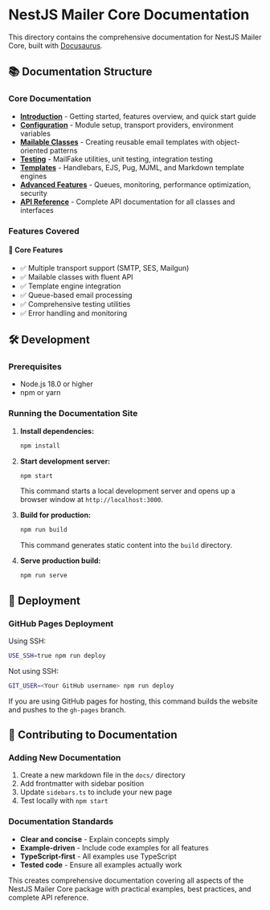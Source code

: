 # NestJS Mailer Core Documentation

This directory contains the comprehensive documentation for NestJS Mailer Core, built with [Docusaurus](https://docusaurus.io/).

## 📚 Documentation Structure

### Core Documentation
- **[Introduction](./docs/intro.md)** - Getting started, features overview, and quick start guide
- **[Configuration](./docs/configuration.md)** - Module setup, transport providers, environment variables
- **[Mailable Classes](./docs/mailables.md)** - Creating reusable email templates with object-oriented patterns
- **[Testing](./docs/testing.md)** - MailFake utilities, unit testing, integration testing
- **[Templates](./docs/templates.md)** - Handlebars, EJS, Pug, MJML, and Markdown template engines
- **[Advanced Features](./docs/advanced.md)** - Queues, monitoring, performance optimization, security
- **[API Reference](./docs/api-reference.md)** - Complete API documentation for all classes and interfaces

### Features Covered

#### 🚀 Core Features
- ✅ Multiple transport support (SMTP, SES, Mailgun)
- ✅ Mailable classes with fluent API
- ✅ Template engine integration
- ✅ Queue-based email processing
- ✅ Comprehensive testing utilities
- ✅ Error handling and monitoring

## 🛠️ Development

### Prerequisites
- Node.js 18.0 or higher
- npm or yarn

### Running the Documentation Site

1. **Install dependencies:**
   ```bash
   npm install
   ```

2. **Start development server:**
   ```bash
   npm start
   ```
   This command starts a local development server and opens up a browser window at `http://localhost:3000`.

3. **Build for production:**
   ```bash
   npm run build
   ```
   This command generates static content into the `build` directory.

4. **Serve production build:**
   ```bash
   npm run serve
   ```

## 🚢 Deployment

### GitHub Pages Deployment

Using SSH:
```bash
USE_SSH=true npm run deploy
```

Not using SSH:
```bash
GIT_USER=<Your GitHub username> npm run deploy
```

If you are using GitHub pages for hosting, this command builds the website and pushes to the `gh-pages` branch.

## 📝 Contributing to Documentation

### Adding New Documentation

1. Create a new markdown file in the `docs/` directory
2. Add frontmatter with sidebar position
3. Update `sidebars.ts` to include your new page
4. Test locally with `npm start`

### Documentation Standards

- **Clear and concise** - Explain concepts simply
- **Example-driven** - Include code examples for all features
- **TypeScript-first** - All examples use TypeScript
- **Tested code** - Ensure all examples actually work

This creates comprehensive documentation covering all aspects of the NestJS Mailer Core package with practical examples, best practices, and complete API reference.
